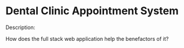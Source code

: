 # Dental Clinic Appointment System
Description:

How does the full stack web application help the benefactors of it?
